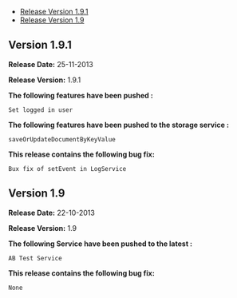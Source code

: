 * [Release Version 1.9.1](https://github.com/shephertz/App42_BB10_SDK/blob/master/Change%20Log.md#version-191)
* [Release Version 1.9](https://github.com/shephertz/App42_BB10_SDK/blob/master/Change%20Log.md#version-19)

## Version 1.9.1

**Release Date:** 25-11-2013

**Release Version:** 1.9.1


**The following features have been pushed :**

```
Set logged in user
```

**The following features have been pushed to the storage service :**

```
saveOrUpdateDocumentByKeyValue
```

**This release contains the following bug fix:**

```
Bux fix of setEvent in LogService
```


## Version 1.9

**Release Date:** 22-10-2013

**Release Version:** 1.9

**The following Service have been pushed to the latest :**

```
AB Test Service
```

**This release contains the following bug fix:**

```
None
```
